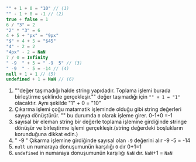 
```js no-beautify
"" + 1 + 0 = "10" // (1)
"" - 1 + 0 = -1 // (2)
true + false = 1
6 / "3" = 2
"2" * "3" = 6
4 + 5 + "px" = "9px"
"$" + 4 + 5 = "$45"
"4" - 2 = 2
"4px" - 2 = NaN
7 / 0 = Infinity
" -9  " + 5 = " -9  5" // (3)
" -9  " - 5 = -14 // (4)
null + 1 = 1 // (5)
undefined + 1 = NaN // (6)
```

1. ""değer taşımadığı halde string yapıdadır. Toplama işlemi burada birleştirme şeklinde gerçekleşir."" değer taşımadığı için  `"" + 1 = "1"` olacaktır.  Aynı şekilde "1" + 0 = "10"
2. Çıkarma işlemi çoğu matamatik işleminde olduğu gibi string değerleri sayıya dönüştürür. "" bu durumda `0` olarak işleme girer. 0-1+0 =-1
3. sayısal bir eleman string bir değerle toplama işlemine girdiğinde stringe dönüşür ve birleştirme işlemi gerçekleşir.(string değerdeki boşlukların korunduğuna dikkat edin.)
4. " -9 " Çıkarma işlemine girdiğinde sayısal olan `-9` değerini alır -9 -5 = -14
5. `null` un numaraya donuşumunün karşılığı `0` dır 0+1=1
6. `undefined` in numaraya donuşumunün karşılığı `NaN` dır. `NaN`+1 = `NaN`

